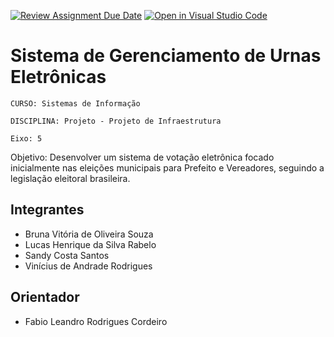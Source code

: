 [![Review Assignment Due Date](https://classroom.github.com/assets/deadline-readme-button-24ddc0f5d75046c5622901739e7c5dd533143b0c8e959d652212380cedb1ea36.svg)](https://classroom.github.com/a/U2JBmGZJ)
[![Open in Visual Studio Code](https://classroom.github.com/assets/open-in-vscode-718a45dd9cf7e7f842a935f5ebbe5719a5e09af4491e668f4dbf3b35d5cca122.svg)](https://classroom.github.com/online_ide?assignment_repo_id=15192511&assignment_repo_type=AssignmentRepo)
# Sistema de Gerenciamento de Urnas Eletrônicas

`CURSO: Sistemas de Informação`

`DISCIPLINA: Projeto - Projeto de Infraestrutura`

`Eixo: 5`

Objetivo:
Desenvolver um sistema de votação eletrônica focado inicialmente nas eleições municipais para Prefeito e Vereadores, seguindo a legislação eleitoral brasileira.

## Integrantes

* Bruna Vitória de Oliveira Souza
* Lucas Henrique da Silva Rabelo
* Sandy Costa Santos
* Vinícius de Andrade Rodrigues

## Orientador

* Fabio Leandro Rodrigues Cordeiro


